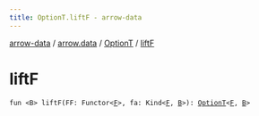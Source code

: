 ```yaml
---
title: OptionT.liftF - arrow-data
---
```


[arrow-data](../../index.html) / [arrow.data](../index.html) / [OptionT](index.html) / [liftF](./lift-f.html)

# liftF

`fun <B> liftF(FF: Functor<`[`F`](index.html#F)`>, fa: Kind<`[`F`](index.html#F)`, `[`B`](lift-f.html#B)`>): `[`OptionT`](index.html)`<`[`F`](index.html#F)`, `[`B`](lift-f.html#B)`>`